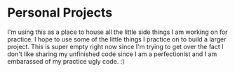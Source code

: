 # Personal Projects
I'm using this as a place to house all the little side things I am working on for practice. I hope to use some of the little things I practice on to build a larger project. This is super empty right now since I'm trying to get over the fact I don't like sharing my unfinished code since I am a perfectionist and I am embarassed of my practice ugly code. :)
